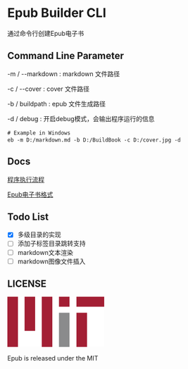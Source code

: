 ﻿# Epub Builder CLI

通过命令行创建Epub电子书

## Command Line Parameter

-m / --markdown : markdown 文件路径

-c / --cover : cover 文件路径

-b / buildpath : epub 文件生成路径

-d / debug : 开启debug模式，会输出程序运行的信息

```shell
# Example in Windows
eb -m D:/markdown.md -b D:/BuildBook -c D:/cover.jpg -d
```

## Docs

[程序执行流程](./Docs/程序执行流程.md)

[Epub电子书格式](./Docs/Epub电子书格式.md)

## Todo List

- [x] 多级目录的实现
- [ ] 添加子标签目录跳转支持
- [ ] markdown文本渲染
- [ ] markdown图像文件插入

## LICENSE

![MIT](./Docs/Images/MIT.png)

Epub is released under the MIT